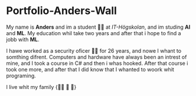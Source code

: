 # Portfolio-Anders-Wall

My name is **Anders** and im a student :man_student: at *IT-Högskolan*, and im studing **AI** and **ML**.
My education whil take two years and after that i hope to find a jobb with **ML**.

I hawe worked as a security oficer :guardsman: for 26 years, and nowe I whant to somthing difrent.
Computers and hardware have always been an intrest of mine, and I took a course in C# and then i whas hooked.
After that course i took one more, and after that I did know that I whanted to woork whit programing.

I live whit my family {:man::woman: :boy: :girl:}



